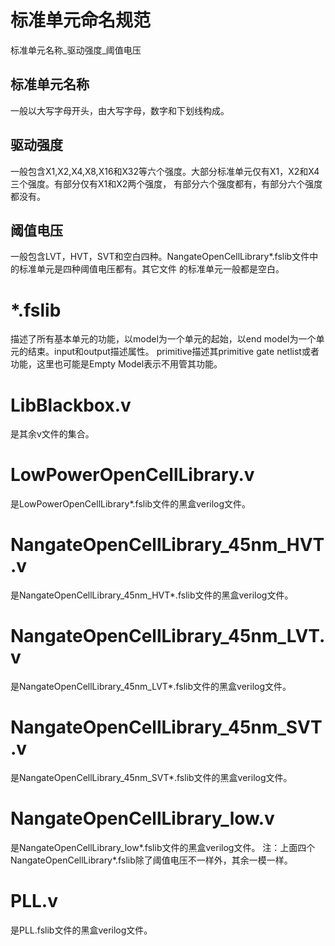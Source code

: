 # 标准单元命名规范
标准单元名称_驱动强度_阈值电压
## 标准单元名称
一般以大写字母开头，由大写字母，数字和下划线构成。
## 驱动强度
一般包含X1,X2,X4,X8,X16和X32等六个强度。大部分标准单元仅有X1，X2和X4三个强度。有部分仅有X1和X2两个强度，
有部分六个强度都有，有部分六个强度都没有。
## 阈值电压
一般包含LVT，HVT，SVT和空白四种。NangateOpenCellLibrary\*.fslib文件中的标准单元是四种阈值电压都有。其它文件
的标准单元一般都是空白。
# *.fslib
描述了所有基本单元的功能，以model为一个单元的起始，以end model为一个单元的结束。input和output描述属性。
primitive描述其primitive gate netlist或者功能，这里也可能是Empty Model表示不用管其功能。
# LibBlackbox.v
是其余v文件的集合。
# LowPowerOpenCellLibrary.v
是LowPowerOpenCellLibrary\*.fslib文件的黑盒verilog文件。
# NangateOpenCellLibrary_45nm_HVT.v
是NangateOpenCellLibrary_45nm_HVT\*.fslib文件的黑盒verilog文件。
# NangateOpenCellLibrary_45nm_LVT.v
是NangateOpenCellLibrary_45nm_LVT\*.fslib文件的黑盒verilog文件。
# NangateOpenCellLibrary_45nm_SVT.v
是NangateOpenCellLibrary_45nm_SVT\*.fslib文件的黑盒verilog文件。
# NangateOpenCellLibrary_low.v
是NangateOpenCellLibrary_low\*.fslib文件的黑盒verilog文件。
注：上面四个NangateOpenCellLibrary\*.fslib除了阈值电压不一样外，其余一模一样。
# PLL.v
是PLL.fslib文件的黑盒verilog文件。
